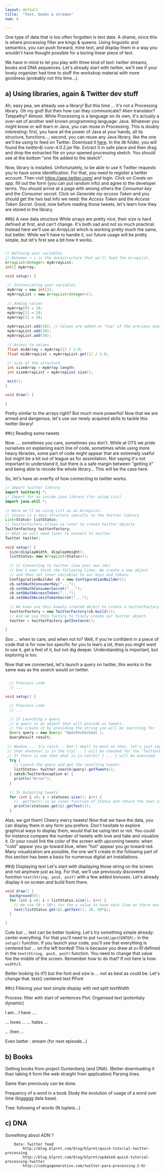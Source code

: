 ```yaml
---
layout: default
title:  "Text, books & streams"
num: 4

---
```


One type of data that is too often forgotten is text data. A shame, since this is where processing filter are kings & queens. Using linguistic and semantics, you can push forward, mine text, and display them in a way you wouldn't have thought possible for a boring linear piece of text.

We have in mind to let you play with three kind of text: twitter streams, books and DNA sequences. Let's already start with twitter, we'll see if your lovely organizer had time to stuff the workshop material with more goodness (probably not this time...).

## a) Using libraries, again & Twitter dev stuff

Ah, easy pea, we already use a library! But this time ... it's not a Processing library. Oh my god! But then how can they communicate? Alien translator? Telepathy? Almost. While Processing is a language on its own, it's actually a over-set of another well known programming language: Java. Whatever you might know or will learn in Java,  you can reuse in Processing. This is doubly interesting: first, you have all the power of Java at your hands, all its structure, functions...; second, you can reuse any Java library, like the one we'll be using to feed on Twitter. Download it [here](http://twitter4j.org/archive/twitter4j-4.0.2.zip). In the *lib* folder, you will found the *twitter4j-core-4.0.2.jar* file. Extract it in safe place and then drag and drop the extracted file on your opened processing sketch. You should see at the bottom "one file added to the sketch".

Now, library is installed. Unfortunately, to be able to use it Twitter requests you to have some identification. For that, you need to register a twitter account. Then visit https://app.twitter.com/ and login. Click on *Create an app*, fill out the form (you can put random info) and agree to the developer terms. You should arrive at a page with among others the *Consumer key* and the *Consumer secret*. Click on *Generate my access Token* and you should get the two last info we need: the *Access Token* and the *Access Token Secret*. Good, now before reading those tweets, let's learn how they are stored in the library.

##b) A new data structure
While arrays are pretty nice, their size is hard defined at first, and can't change. It's both sad and not so much practical. Instead here we'll use an *ArrayList* which is working pretty much the same, but better. While we'll have to handle it, our future usage will be pretty simple, but let's first see a bit how it works.

```java

// Defining your variables
// Between < > is the datastructure that we'll feed the ArrayList.
ArrayList<Integer> myArrayList;
int[] myArray;

void setup() {
  
 // Instanciating your variables
 myArray = new int[3]; 
 myArrayList = new ArrayList<Integer>();
 
 // Adding values
 myArray[0] = 10;
 myArray[1] = 20;
 myArray[2] = 30;
  
 myArrayList.add(10); // Values are added on "top" of the previous ones
 myArrayList.add(20);
 myArrayList.add(30);
 
 // Access to values
 float midArray = myArray[1] / 2.0;
 float midArrayList = myArrayList.get(1) / 2.0;
 
 // size of the structure
 int sizeArray = myArray.length;
 int sizeArrayList = myArrayList.size();

 exit(); 
}

void draw() {
  
}
````
Pretty similar to the arrays right? But much more powerful! Now that we are armed and dangerous, let's use our newly acquired skills to tackle this twitter library!

##c) Reading some tweets

Now .... sometimes you care, sometimes you don't. While at OTS we pride ourselves on explaining each line of code, sometimes while using more heavy libraries, some part of code might appear that are extremely useful but might be a bit out of league as for assimilation. Not saying it's not important to understand it, but there is a safe margin between "getting it" and being able to recode the whole library... This will be the case here.

So, let's have an overfly of how connecting to twitter works.

```java
// Import twitter library
import twitter4j.*;
// Import for an inside java library (for using List)
import java.util.*;
 
// Here we'll be using List as an ArrayList.
// Status is a data structure specific to the twitter library
List<Status> listStatus;
// TwitterFactory allows us later to create twitter objects
TwitterFactory twitterFactory;
// What we will need later to connect to twitter
Twitter twitter;
 
void setup() {    
  size(displayWidth, displayHeight); 
  listStatus= new ArrayList<Status>();
  
  // 1) Connecting to twitter (use your own ids)
  // Don't over think the following lines. We create a new object
  // and then set inner variables to our keys and tokens.
  ConfigurationBuilder cb = new ConfigurationBuilder();
  cb.setOAuthConsumerKey("...");
  cb.setOAuthConsumerSecret("...");
  cb.setOAuthAccessToken("...");
  cb.setOAuthAccessTokenSecret("...");
 
  // We know use this knewly created object to create a twitterFactory
  twitterFactory = new TwitterFactory(cb.build());
  // And we use this factory to finaly create our twitter object.
  twitter = twitterFactory.getInstance();
  
} 
```

Soo ... when to care, and when not to? Well, if you're confident in a piece of code that is for now too specific for you to learn a lot, then you might want to use it, get a feel of it, but not dig deeper. Understanding is important, but exploring is too.

Now that we connected, let's launch a query on twitter, this works in the same way as the *search* would on twitter.

```java

  // Previous code
  // ...

void setup() {

  // Previous code
  // ...

  // 2) Launching a query
  // A query is an object that will provide us tweets.
  // You create it by providing the string you will be searching for
  Query query = new Query( "OpenTechSchool );
  QueryResult result;
  
 // Wouhou.... try catch... Don't dwell to much on that, let's just say
 // that whatever is in the try{ .. } will be checked for the "TwitterException" error.
 // If there is one then what is in catch() { ... } will be executed.
  try {
    // Launch the query and get the resulting tweets.
    listStatus= twitter.search(query).getTweets();
  } catch(TwitterException e) {        
    println("Error");
  }    
  
  // 3) Outputing tweets
  for (int i =0; i < statuses.size(); i++) {
    // .getText() is an inner function of Status and return the text of the tweet.
    println(statuses.get(i).getText());
  }

```

Alas, we got them! Cheery merry tweets! Now that we have the data, you can display them in any form you prefere. Don't hesitate to explore graphical ways to display them, would that be using text or not. You could for instance compare the number of tweets with love and hate and visualize it. Or your could link the color of the screen with upcoming tweets: when "cold" appear you go toward blue, when "hot" appear you go toward red. Many visualization are possible, the one we'll create in the following part of this section has been a basis for numerous digital art installations.

##d) Displaying text
Let's start with displaying those string on the screen and not anymore just as log. For that, we'll use previously discovered function `text(String, posX, posY)` with a few added bonuses. Let's already display it on screen and build from there.

```java
void draw() {
  background(0);
  for (int i =0; i < listStatus.size(); i++) {
    // We use 50 + 50*i for the y value to have each line on there own axis
    text(listStatus.get(i).getText(), 10, 50*i);
  }

}
```

Cute but ... text can be better looking. Let's try something simple already: center everything. For that you'll need to put `textAlign(CENTER);` in the `setup()` function. If you launch your code, you'll see that everything is centered but ... on the left borded! This is because you draw at *x=10* defined in the `text(String, posX, posY)` function. You need to change that value foe the middle of the screen. Remember how to do that? If not here is how: `width/2`.

Better looking (is it?) but the font and size is ... not as best as could be. Let's change that.
text()
centered text
PFont

##c) Filtering your text
simple display with red
split
textWidth



 
Process: filter with start of sentences
Plot: Organised text (potentialy dynamic)

I am...
I have ....

... loves ...
... hates ...

... then ...

Even better : stream (for next episode...)

## b) Books
 Getting books from project Guntenberg (and DNA). (Better downloading it than taking it form the web straight from application)
 Parsing lines.
 
 Same than previously can be done.
 
 Frequency of a word in a book
 Study the evolution of usage of a word over time (biggggg data base).
 
 Tree: following of words (N tuplets...)


## c) DNA

Something about ADN ?



        Data: Twitter feed
            http://blog.blprnt.com/blog/blprnt/quick-tutorial-twitter-processing
            http://blog.blprnt.com/blog/blprnt/updated-quick-tutorial-processing-twitter
            http://codigogenerativo.com/twitter-para-processing-2-0/


